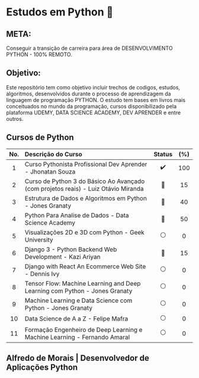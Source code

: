 # Estudos em Python :snake: 

## META:
Conseguir a transição de carreira para área de DESENVOLVIMENTO PYTHON - 100% REMOTO. 

## Objetivo: 
Este repositório tem como objetivo incluir trechos de codigos, estudos, algoritmos, desenvolvidos durante o processo de aprendizagem da linguagem de programação PYTHON. O estudo tem bases em livros mais conceituados no mundo da programação, cursos disponibilizado pela plataforma UDEMY, DATA SCIENCE ACADEMY, DEV APRENDER e entre outros. 

## Cursos de Python


|No.  | Descrição do Curso                                                               | Status            | (%) |
|:---:|:---                                                                              | :---:             |:---:|
|1    |Curso Pythonista Profissional Dev Aprender - Jhonatan Souza                       |:heavy_check_mark: | 100 |
|2    |Curso de Python 3 do Básico Ao Avançado (com projetos reais) - Luiz Otávio Miranda|:large_blue_circle:| 15  |
|3    |Estrutura de Dados e Algoritmos em Python - Jones Granaty                         |:large_blue_circle:| 40  |
|4    |Python Para Analise de Dados - Data Science Academy                               |:large_blue_circle:| 50  |
|5    |Visualizações 2D e 3D com Python - Geek University                                |:white_circle:     | 0   |
|6    |Django 3 - Python Backend Web Development - Kazi Ariyan                           |:large_blue_circle:| 15  |
|7    |Django with React An Ecommerce Web Site - Dennis Ivy                              |:white_circle:     | 0   |
|8    |Tensor Flow: Machine Learning and Deep Learning com Python - Jones Granaty        |:white_circle:     | 0   |
|9    |Machine Learning e Data Science com Python - Jones Granaty                        |:white_circle:     | 0   |
|10   |Data Science de A a Z - Felipe Mafra                                              |:white_circle:     | 0   |
|11   |Formação Engenheiro de Deep Learning e Machine Learning - Fernando Amaral         |:white_circle:     | 0   |


## Alfredo de Morais | Desenvolvedor de Aplicações Python
